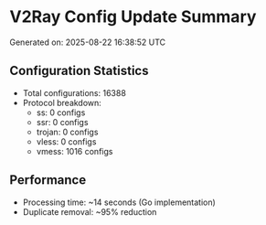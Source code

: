 # V2Ray Config Update Summary
Generated on: 2025-08-22 16:38:52 UTC

## Configuration Statistics
- Total configurations: 16388
- Protocol breakdown:
  - ss: 0 configs
  - ssr: 0 configs
  - trojan: 0 configs
  - vless: 0 configs
  - vmess: 1016 configs

## Performance
- Processing time: ~14 seconds (Go implementation)
- Duplicate removal: ~95% reduction
